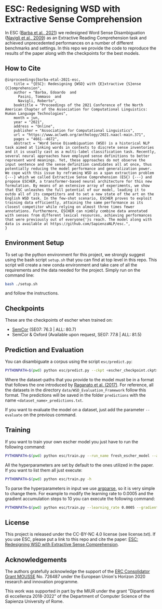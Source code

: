 # ESC: Redesigning WSD with Extractive Sense Comprehension
In ESC ([Barba et al., 2021](https://www.aclweb.org/anthology/2021.naacl-main.371/)) we redesigned Word Sense 
Disambiguation ([Navigli et al., 2009](http://wwwusers.di.uniroma1.it/~navigli/pubs/ACM_Survey_2009_Navigli.pdf)) as an Extractive Reading Comprehension task and achieved unprecedented performances on a number of 
different benchmarks and settings. In this repo we provide the code to reproduce the results of the paper along with the
checkpoints for the best models.

## How to Cite
```
@inproceedings{barba-etal-2021-esc,
    title = "{ESC}: Redesigning {WSD} with {E}xtractive {S}ense {C}omprehension",
    author = "Barba, Edoardo  and
      Pasini, Tommaso  and
      Navigli, Roberto",
    booktitle = "Proceedings of the 2021 Conference of the North American Chapter of the Association for Computational Linguistics: Human Language Technologies",
    month = jun,
    year = "2021",
    address = "Online",
    publisher = "Association for Computational Linguistics",
    url = "https://www.aclweb.org/anthology/2021.naacl-main.371",
    pages = "4661--4672",
    abstract = "Word Sense Disambiguation (WSD) is a historical NLP task aimed at linking words in contexts to discrete sense inventories and it is usually cast as a multi-label classification task. Recently, several neural approaches have employed sense definitions to better represent word meanings. Yet, these approaches do not observe the input sentence and the sense definition candidates all at once, thus potentially reducing the model performance and generalization power. We cope with this issue by reframing WSD as a span extraction problem {---} which we called Extractive Sense Comprehension (ESC) {---} and propose ESCHER, a transformer-based neural architecture for this new formulation. By means of an extensive array of experiments, we show that ESC unleashes the full potential of our model, leading it to outdo all of its competitors and to set a new state of the art on the English WSD task. In the few-shot scenario, ESCHER proves to exploit training data efficiently, attaining the same performance as its closest competitor while relying on almost three times fewer annotations. Furthermore, ESCHER can nimbly combine data annotated with senses from different lexical resources, achieving performances that were previously out of everyone{'}s reach. The model along with data is available at https://github.com/SapienzaNLP/esc.",
}
```


## Environment Setup
To set up the python environment for this project, we strongly suggest using the bash script ```setup.sh``` that 
you can find at top level in this repo. This script will create a new conda environment and take care of all
the requirements and the data needed for the project. Simply run on the command line:
```bash
bash ./setup.sh
```
and follow the instructions.


## Checkpoints
These are the checkpoints of escher when trained on:
- [SemCor](https://drive.google.com/file/d/100jxjLIdmSzrMXXOWgrPz93EG0JBnkfr/view?usp=sharing) (SE07: 76.3 | ALL: 80.7)
- SemCor & Oxford (Available upon request, SE07: 77.8 | ALL: 81.5)

## Prediction and Evaluation
You can disambiguate a corpus using the script ```esc/predict.py```:
```bash
PYTHONPATH=$(pwd) python esc/predict.py --ckpt <escher_checkpoint.ckpt> --dataset-paths data/WSD_Evaluation_Framework/Evaluation_Datasets/semeval2007/semeval2007.data.xml --prediction-types probabilistic
```

Where the dataset-paths that you provide to the model must be in a format that follows the one introduced by [Raganato et al. (2017)](https://www.aclweb.org/anthology/E17-1010/).
For reference, all the datasets in the directory ```data/WSD_Evaluation_Framework``` follow this format.
The predictions will be saved in the folder ```predictions``` with the name ```<dataset_name>_predictions.txt```.

If you want to evaluate the model on a dataset, just add the parameter ```--evaluate``` on the previous command.

## Training
If you want to train your own escher model you just have to run the following command:
```bash
PYTHONPATH=$(pwd) python esc/train.py --run_name fresh_escher_model --add_glosses_noise --train_path data/WSD_Evaluation_Framework/Training_Corpora/SemCor/semcor.data.xml
```

All the hyperparameters are set by default to the ones utilized in the paper. If you want to 
list them all just execute:
```bash
PYTHONPATH=$(pwd) python esc/train.py -h
```

To parse the hyperparameters in input we use [argparse](https://docs.python.org/3/library/argparse.html),
so it is very simple to change them. For example to modify the learning rate to 0.0005 and the gradient 
accumulation steps to 10 you can execute the following command:
```bash
PYTHONPATH=$(pwd) python esc/train.py --learning_rate 0.0005 --gradient_acc_steps 10 --run_name fresh_escher_model --add_glosses_noise --train_path data/WSD_Evaluation_Framework/Training_Corpora/SemCor/semcor.data.xml
```

## License
This project is released under the CC-BY-NC 4.0 license (see license.txt). If you use ESC, please put a link to this repo and cite the paper: [ESC: Redesigning WSD with Extractive Sense Comprehension](https://www.aclweb.org/anthology/2021.naacl-main.371/).

## Acknowledgements
The authors gratefully acknowledge the support of the [ERC Consolidator Grant MOUSSE](http://mousse-project.org) No. 726487 under the European Union's Horizon 2020 research and innovation programme.

This work was supported in part by the MIUR under the grant "Dipartimenti di eccellenza 2018-2022" of the Department of Computer Science of the Sapienza University of Rome.
